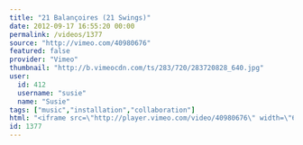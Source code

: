 ```yaml
---
title: "21 Balançoires (21 Swings)"
date: 2012-09-17 16:55:20 00:00
permalink: /videos/1377
source: "http://vimeo.com/40980676"
featured: false
provider: "Vimeo"
thumbnail: "http://b.vimeocdn.com/ts/283/720/283720828_640.jpg"
user:
  id: 412
  username: "susie"
  name: "Susie"
tags: ["music","installation","collaboration"]
html: "<iframe src=\"http://player.vimeo.com/video/40980676\" width=\"640\" height=\"360\" frameborder=\"0\" webkitAllowFullScreen mozallowfullscreen allowFullScreen></iframe>"
id: 1377
---
```


